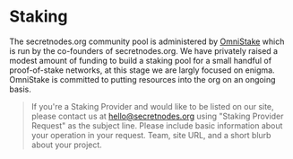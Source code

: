 # Staking

The secretnodes.org community pool is administered by [OmniStake](https://t.me/omnistake) which is run by the co-founders of secretnodes.org. We have privately raised a modest amount of funding to build a staking pool for a small handful of proof-of-stake networks, at this stage we are largly focused on enigma. OmniStake is committed to putting resources into the org on an ongoing basis.

> If you're a Staking Provider and would like to be listed on our site, please contact us at hello@secretnodes.org using "Staking Provider Request" as the subject line. Please include basic information about your operation in your request. Team, site URL, and a short blurb about your project.
